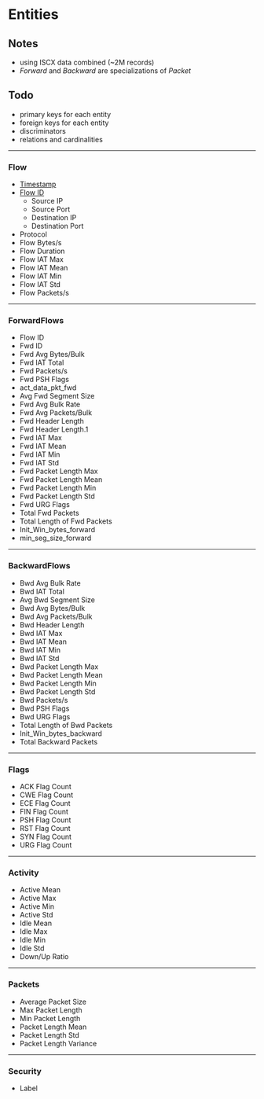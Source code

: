 # Entities

## Notes
- using ISCX data combined (~2M records)
- *Forward* and *Backward* are specializations of *Packet*

## Todo
- primary keys for each entity
- foreign keys for each entity
- discriminators
- relations and cardinalities

---

### Flow

- <u>Timestamp
- Flow ID</u>
  - Source IP
  - Source Port
  - Destination IP
  - Destination Port
- Protocol
- Flow Bytes/s
- Flow Duration
- Flow IAT Max
- Flow IAT Mean
- Flow IAT Min
- Flow IAT Std
- Flow Packets/s
<!-- - Subflow Fwd Packets
- Subflow Bwd Bytes
- Subflow Bwd Packets
- Subflow Fwd Bytes -->

---

### ForwardFlows
- Flow ID
- Fwd ID
- Fwd Avg Bytes/Bulk
- Fwd IAT Total
- Fwd Packets/s
- Fwd PSH Flags
- act_data_pkt_fwd
- Avg Fwd Segment Size
- Fwd Avg Bulk Rate
- Fwd Avg Packets/Bulk
- Fwd Header Length
- Fwd Header Length.1
- Fwd IAT Max
- Fwd IAT Mean
- Fwd IAT Min
- Fwd IAT Std
- Fwd Packet Length Max
- Fwd Packet Length Mean
- Fwd Packet Length Min
- Fwd Packet Length Std
- Fwd URG Flags
- Total Fwd Packets
- Total Length of Fwd Packets
- Init_Win_bytes_forward
- min_seg_size_forward

---

### BackwardFlows
- Bwd Avg Bulk Rate
- Bwd IAT Total
- Avg Bwd Segment Size
- Bwd Avg Bytes/Bulk
- Bwd Avg Packets/Bulk
- Bwd Header Length
- Bwd IAT Max
- Bwd IAT Mean
- Bwd IAT Min
- Bwd IAT Std
- Bwd Packet Length Max
- Bwd Packet Length Mean
- Bwd Packet Length Min
- Bwd Packet Length Std
- Bwd Packets/s
- Bwd PSH Flags
- Bwd URG Flags
- Total Length of Bwd Packets
- Init_Win_bytes_backward
- Total Backward Packets

---

### Flags
- ACK Flag Count
- CWE Flag Count
- ECE Flag Count
- FIN Flag Count
- PSH Flag Count
- RST Flag Count
- SYN Flag Count
- URG Flag Count

---

### Activity
- Active Mean
- Active Max
- Active Min
- Active Std
- Idle Mean
- Idle Max
- Idle Min
- Idle Std
- Down/Up Ratio

---

### Packets
- Average Packet Size
- Max Packet Length
- Min Packet Length
- Packet Length Mean
- Packet Length Std
- Packet Length Variance

---

### Security
- Label
